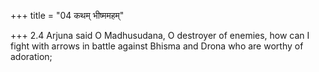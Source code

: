 +++
title = "04 कथम् भीष्ममहम्"

+++
2.4 Arjuna said O Madhusudana, O destroyer of enemies, how can I fight
with arrows in battle against Bhisma and Drona who are worthy of
adoration;

